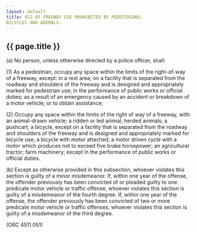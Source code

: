 ```yaml
---
layout: default 
title: 412.05 FREEWAY USE PROHIBITED BY PEDESTRIANS,
BICYCLES AND ANIMALS.
---
```


{{ page.title }}
----------------

​(a) No person, unless otherwise directed by a police officer, shall:

​(1) As a pedestrian, occupy any space within the limits of the
right-of-way of a freeway, except: in a rest area; on a facility that is
separated from the roadway and shoulders of the freeway and is designed
and appropriately marked for pedestrian use; in the performance of
public works or official duties; as a result of an emergency caused by
an accident or breakdown of a motor vehicle; or to obtain assistance;

​(2) Occupy any space within the limits of the right of way of a
freeway, with: an animal-drawn vehicle; a ridden or led animal; herded
animals; a pushcart; a bicycle, except on a facility that is separated
from the roadway and shoulders of the freeway and is designed and
appropriately marked for bicycle use; a bicycle with motor attached; a
motor driven cycle with a motor which produces not to exceed five brake
horsepower; an agricultural tractor; farm machinery; except in the
performance of public works or official duties.

​(b) Except as otherwise provided in this subsection, whoever violates
this section is guilty of a minor misdemeanor. If, within one year of
the offense, the offender previously has been convicted of or pleaded
guilty to one predicate motor vehicle or traffic offense, whoever
violates this section is guilty of a misdemeanor of the fourth degree.
If, within one year of the offense, the offender previously has been
convicted of two or more predicate motor vehicle or traffic offenses,
whoever violates this section is guilty of a misdemeanor of the third
degree.

(ORC 4511.051)
